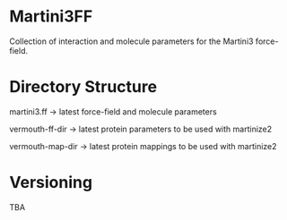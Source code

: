 # Martini3FF
Collection of interaction and molecule parameters for the Martini3 force-field.

# Directory Structure
martini3.ff -> latest force-field and molecule parameters

vermouth-ff-dir -> latest protein parameters to be used with martinize2

vermouth-map-dir -> latest protein mappings to be used with martinize2

# Versioning
TBA

